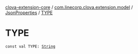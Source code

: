 [clova-extension-core](../../index.md) / [com.linecorp.clova.extension.model](../index.md) / [JsonProperties](index.md) / [TYPE](./-t-y-p-e.md)

# TYPE

`const val TYPE: `[`String`](https://kotlinlang.org/api/latest/jvm/stdlib/kotlin/-string/index.html)